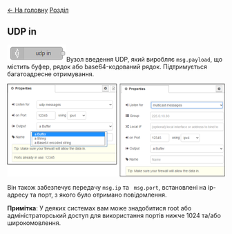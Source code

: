 [<- На головну](../)  [Розділ](README.md)

## UDP in

![](media/udp-in.png)Вузол введення UDP, який виробляє `msg.payload`, що містить буфер, рядок або base64-кодований рядок. Підтримується багатоадресне отримування.

![](media/udpin_cfg.png)

Він також забезпечує передачу `msg.ip` та ` msg.port`, встановлені на ip-адресу та порт, з якого було отримано повідомлення.

**Примітка**: У деяких системах вам може знадобитися root або адміністраторський доступ для використання портів нижче 1024 та/або широкомовлення.